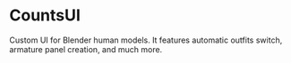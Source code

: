 # CountsUI
Custom UI for Blender human models. It features automatic outfits switch, armature panel creation, and much more.
